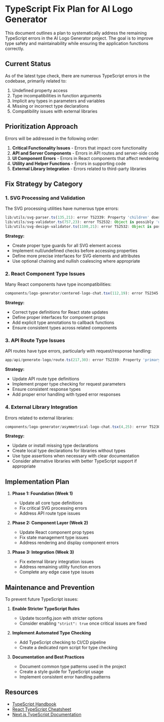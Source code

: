 # TypeScript Fix Plan for AI Logo Generator

This document outlines a plan to systematically address the remaining TypeScript errors in the AI Logo Generator project. The goal is to improve type safety and maintainability while ensuring the application functions correctly.

## Current Status

As of the latest type check, there are numerous TypeScript errors in the codebase, primarily related to:

1. Undefined property access
2. Type incompatibilities in function arguments
3. Implicit any types in parameters and variables
4. Missing or incorrect type declarations
5. Compatibility issues with external libraries

## Prioritization Approach

Errors will be addressed in the following order:

1. **Critical Functionality Issues** - Errors that impact core functionality
2. **API and Server Components** - Errors in API routes and server-side code
3. **UI Component Errors** - Errors in React components that affect rendering
4. **Utility and Helper Functions** - Errors in supporting code
5. **External Library Integration** - Errors related to third-party libraries

## Fix Strategy by Category

### 1. SVG Processing and Validation

The SVG processing utilities have numerous type errors:

```typescript
lib/utils/svg-parser.ts(135,21): error TS2339: Property 'children' does not exist on type 'SVGElement'.
lib/utils/svg-validator.ts(757,23): error TS2532: Object is possibly 'undefined'.
lib/utils/svg-design-validator.ts(1100,21): error TS2532: Object is possibly 'undefined'.
```

**Strategy:**

- Create proper type guards for all SVG element access
- Implement null/undefined checks before accessing properties
- Define more precise interfaces for SVG elements and attributes
- Use optional chaining and nullish coalescing where appropriate

### 2. React Component Type Issues

Many React components have type incompatibilities:

```typescript
components/logo-generator/centered-logo-chat.tsx(112,19): error TS2345: Argument of type '(prev: ChatMessage[]) => (ChatMessage | { id: string; role: "assistant"; content: string | undefined; timestamp: Date; })[]' is not assignable to parameter of type 'SetStateAction<ChatMessage[]>'.
```

**Strategy:**

- Correct type definitions for React state updates
- Define proper interfaces for component props
- Add explicit type annotations to callback functions
- Ensure consistent types across related components

### 3. API Route Type Issues

API routes have type errors, particularly with request/response handling:

```typescript
app/api/generate-logo/route.ts(217,30): error TS2339: Property 'primaryLogoSVG' does not exist on type 'GenerationResult'.
```

**Strategy:**

- Update API route type definitions
- Implement proper type checking for request parameters
- Ensure consistent response types
- Add proper error handling with typed error responses

### 4. External Library Integration

Errors related to external libraries:

```typescript
components/logo-generator/asymmetrical-logo-chat.tsx(4,25): error TS2307: Cannot find module 'ai/react' or its corresponding type declarations.
```

**Strategy:**

- Update or install missing type declarations
- Create local type declarations for libraries without types
- Use type assertions when necessary with clear documentation
- Consider alternative libraries with better TypeScript support if appropriate

## Implementation Plan

1. **Phase 1: Foundation (Week 1)**

   - Update all core type definitions
   - Fix critical SVG processing errors
   - Address API route type issues

2. **Phase 2: Component Layer (Week 2)**

   - Update React component prop types
   - Fix state management type issues
   - Address rendering and display component errors

3. **Phase 3: Integration (Week 3)**
   - Fix external library integration issues
   - Address remaining utility function errors
   - Complete any edge case type issues

## Maintenance and Prevention

To prevent future TypeScript issues:

1. **Enable Stricter TypeScript Rules**

   - Update tsconfig.json with stricter options
   - Consider enabling `"strict": true` once critical issues are fixed

2. **Implement Automated Type Checking**

   - Add TypeScript checking to CI/CD pipeline
   - Create a dedicated npm script for type checking

3. **Documentation and Best Practices**
   - Document common type patterns used in the project
   - Create a style guide for TypeScript usage
   - Implement consistent error handling patterns

## Resources

- [TypeScript Handbook](https://www.typescriptlang.org/docs/handbook/intro.html)
- [React TypeScript Cheatsheet](https://react-typescript-cheatsheet.netlify.app/)
- [Next.js TypeScript Documentation](https://nextjs.org/docs/basic-features/typescript)
